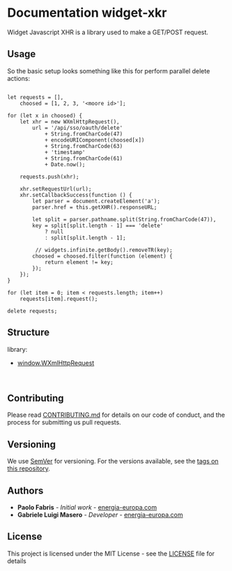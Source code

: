 # Documentation widget-xkr

Widget Javascript XHR is a library used to make a GET/POST request.

## Usage

So the basic setup looks something like this for perform parallel delete actions:

```

let requests = [],
    choosed = [1, 2, 3, '<moore id>'];

for (let x in choosed) {
    let xhr = new WXmlHttpRequest(),
        url = '/api/sso/oauth/delete'
            + String.fromCharCode(47)
            + encodeURIComponent(choosed[x])
            + String.fromCharCode(63)
            + 'timestamp'
            + String.fromCharCode(61)
            + Date.now();

    requests.push(xhr);

    xhr.setRequestUrl(url);
    xhr.setCallbackSuccess(function () {
        let parser = document.createElement('a');
        parser.href = this.getXHR().responseURL;

        let split = parser.pathname.split(String.fromCharCode(47)),
        key = split[split.length - 1] === 'delete'
            ? null
            : split[split.length - 1];

         // widgets.infinite.getBody().removeTR(key);
        choosed = choosed.filter(function (element) {
            return element != key;
        });
    });
}

for (let item = 0; item < requests.length; item++)
    requests[item].request();

delete requests;

```

## Structure

library:
- [window.WXmlHttpRequest](https://github.com/energia-source/widget-xhr/tree/main/lib)

<br>

## Contributing

Please read [CONTRIBUTING.md](https://github.com/energia-source/widget-xkr/blob/main/CONTRIBUTING.md) for details on our code of conduct, and the process for submitting us pull requests.

## Versioning

We use [SemVer](https://semver.org/) for versioning. For the versions available, see the [tags on this repository](https://github.com/energia-source/widget-xkr/tags). 

## Authors

* **Paolo Fabris** - *Initial work* - [energia-europa.com](https://www.energia-europa.com/)
* **Gabriele Luigi Masero** - *Developer* - [energia-europa.com](https://www.energia-europa.com/)

## License

This project is licensed under the MIT License - see the [LICENSE](LICENSE) file for details
